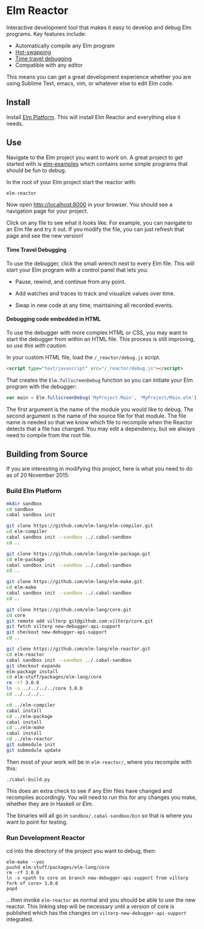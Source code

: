 # Elm Reactor

Interactive development tool that makes it easy to develop and debug Elm
programs. Key features include:

  * Automatically compile any Elm program
  * [Hot-swapping][]
  * [Time travel debugging][debug]
  * Compatible with any editor

[hot-swapping]: http://elm-lang.org/blog/interactive-programming
[debug]: http://elm-lang.org/blog/time-travel-made-easy

This means you can get a great development experience whether you are using
Sublime Text, emacs, vim, or whatever else to edit Elm code.


## Install

Install [Elm Platform][platform]. This will install Elm Reactor and everything
else it needs.

[platform]: http://elm-lang.org/install


## Use

Navigate to the Elm project you want to work on. A great project to get started
with is [elm-examples][] which contains some simple programs that should be fun
to debug.

[elm-examples]: https://github.com/evancz/elm-examples

In the root of your Elm project start the reactor with:

```bash
elm-reactor
```

Now open [http://localhost:8000](http://localhost:8000) in your browser. You
should see a navigation page for your project.

Click on any file to see what it looks like. For example, you can navigate to
an Elm file and try it out. If you modify the file, you can just refresh that
page and see the new version!


#### Time Travel Debugging

To use the debugger, click the small wrench next to every Elm file. This will
start your Elm program with a control panel that lets you:

  * Pause, rewind, and continue from any point.

  * Add watches and traces to track and visualize values over time.

  * Swap in new code at any time, maintaining all recorded events.


#### Debugging code embedded in HTML

To use the debugger with more complex HTML or CSS, you may want to start the
debugger from within an HTML file. This process is still improving, so *use this
with caution*.

In your custom HTML file, load the `/_reactor/debug.js` script.

```html
<script type="text/javascript" src="/_reactor/debug.js"></script>
```

That creates the `Elm.fullscreenDebug` function so you can initiate your Elm
program with the debugger:

```javascript
var main = Elm.fullscreenDebug('MyProject.Main', 'MyProject/Main.elm');
```

The first argument is the name of the module you would like to debug.
The second argument is the name of the source file for that module.
The file name is needed so that we know which file to recompile when
the Reactor detects that a file has changed. You may edit a dependency,
but we always need to compile from the root file.


## Building from Source

If you are interesting in modifying this project, here is what you need to do
as of 20 November 2015:

### Build Elm Platform

```bash
mkdir sandbox
cd sandbox
cabal sandbox init

git clone https://github.com/elm-lang/elm-compiler.git
cd elm-compiler
cabal sandbox init --sandbox ../.cabal-sandbox
cd ..

git clone https://github.com/elm-lang/elm-package.git
cd elm-package
cabal sandbox init --sandbox ../.cabal-sandbox
cd ..

git clone https://github.com/elm-lang/elm-make.git
cd elm-make
cabal sandbox init --sandbox ../.cabal-sandbox
cd ..

git clone https://github.com/elm-lang/core.git
cd core
git remote add vilterp git@github.com:vilterp/core.git
git fetch vilterp new-debugger-api-support
git checkout new-debugger-api-support
cd ..

git clone https://github.com/elm-lang/elm-reactor.git
cd elm-reactor
cabal sandbox init --sandbox ../.cabal-sandbox
git checkout expando
elm-package install
cd elm-stuff/packages/elm-lang/core
rm -rf 3.0.0
ln -s ../../../../core 3.0.0
cd ../../../..

cd ../elm-compiler
cabal install
cd ../elm-package
cabal install
cd ../elm-make
cabal install
cd ../elm-reactor
git submodule init
git submodule update
```

Then most of your work will be in `elm-reactor/`, where you recompile with this:

```
./cabal-build.py
```

This does an extra check to see if any Elm files have changed and recompiles
accordingly. You will need to run this for any changes you make, whether they
are in Haskell or Elm.

The binaries will all go in `sandbox/.cabal-sandbox/bin` so that is where you
want to point for testing.

### Run Development Reactor

cd into the directory of the project you want to debug, then:

```
elm-make --yes
pushd elm-stuff/packages/elm-lang/core
rm -rf 3.0.0
ln -s <path to core on branch new-debugger-api-support from vilterp fork of core> 3.0.0
popd
```

...then invoke `elm-reactor` as normal and you should be able to use the new reactor. This linking step will be necessary until a version of core is published which has the changes on `vilterp-new-debugger-api-support` integrated.
